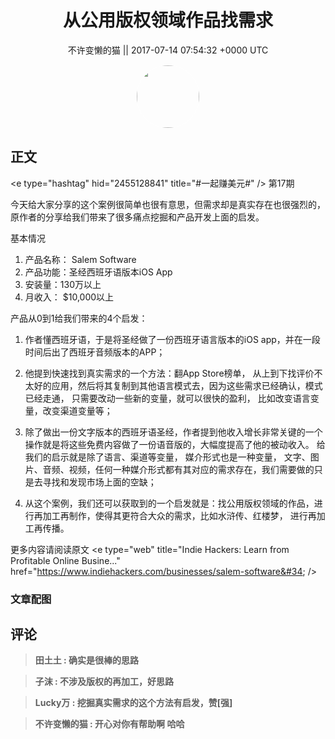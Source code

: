 <h1 align="center">从公用版权领域作品找需求</h1>




<p align="center">
    <a>不许变懒的猫 || 2017-07-14 07:54:32 &#43;0000 UTC</a>
</p>

<div align="center">
    <img src="https://images.zsxq.com/FifUgrwrlRjBklYMlIEHu1P4TYxb?e=1590940799&amp;token=kIxbL07-8jAj8w1n4s9zv64FuZZNEATmlU_Vm6zD:wBt0z7mEvMjrHLyQxIrucWWf9ic=" width="100" height="100" style="border:1px solid;border-radius:50%; color:#ffffff"/>
</div>




## 正文

<div>
&lt;e type=&#34;hashtag&#34; hid=&#34;2455128841&#34; title=&#34;#一起赚美元#&#34; /&gt;  第17期

今天给大家分享的这个案例很简单也很有意思，但需求却是真实存在也很强烈的，原作者的分享给我们带来了很多痛点挖掘和产品开发上面的启发。

基本情况
1. 产品名称： Salem Software
2. 产品功能：圣经西班牙语版本iOS App
3. 安装量：130万以上
4. 月收入： $10,000以上

产品从0到1给我们带来的4个启发：

1. 作者懂西班牙语，于是将圣经做了一份西班牙语言版本的iOS app，并在一段时间后出了西班牙音频版本的APP；

2. 他提到快速找到真实需求的一个方法：翻App Store榜单， 从上到下找评价不太好的应用，然后将其复制到其他语言模式去，因为这些需求已经确认，模式已经走通， 只需要改动一些新的变量，就可以很快的盈利， 比如改变语言变量，改变渠道变量等；

3. 除了做出一份文字版本的西班牙语圣经，作者提到他收入增长非常关键的一个操作就是将这些免费内容做了一份语音版的，大幅度提高了他的被动收入。 给我们的启示就是除了语言、渠道等变量， 媒介形式也是一种变量， 文字、图片、音频、视频，任何一种媒介形式都有其对应的需求存在，我们需要做的只是去寻找和发现市场上面的空缺；

4. 从这个案例，我们还可以获取到的一个启发就是：找公用版权领域的作品，进行再加工再制作，使得其更符合大众的需求，比如水浒传、红楼梦， 进行再加工再传播。 

更多内容请阅读原文
&lt;e type=&#34;web&#34; title=&#34;Indie Hackers: Learn from Profitable Online Busine...&#34; href=&#34;https://www.indiehackers.com/businesses/salem-software&#34; /&gt;
</div>

### 文章配图

<div class="image" align="center">

</div>


## 评论

<div align="left">
<div>

<blockquote >
<span> <strong>田土土 : 确实是很棒的思路 </strong></span>
</blockquote>

<blockquote >
<span> <strong>子沫 : 不涉及版权的再加工，好思路 </strong></span>
</blockquote>

<blockquote >
<span> <strong>Lucky万 : 挖掘真实需求的这个方法有启发，赞[强] </strong></span>
</blockquote>

<blockquote >
<span> <strong>不许变懒的猫 : 开心对你有帮助啊 哈哈 </strong></span>
</blockquote>

</div>
</div>
